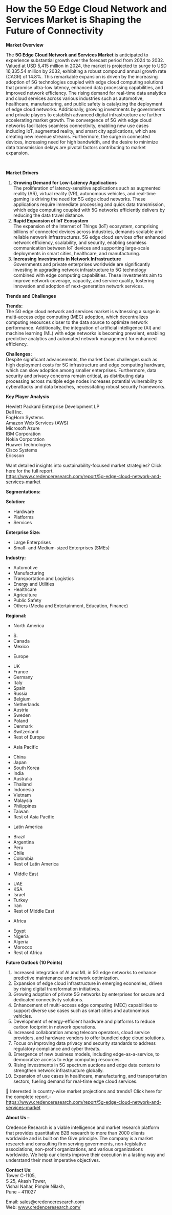 # How the 5G Edge Cloud Network and Services Market is Shaping the Future of Connectivity


<p><strong>Market Overview</strong></p>
<p>The <strong>5G Edge Cloud Network and Services Market</strong> is anticipated to experience substantial growth over the forecast period from 2024 to 2032. Valued at USD 5,415 million in 2024, the market is projected to surge to USD 16,335.54 million by 2032, exhibiting a robust compound annual growth rate (CAGR) of 14.8%. This remarkable expansion is driven by the increasing adoption of 5G technologies coupled with edge cloud computing solutions that promise ultra-low latency, enhanced data processing capabilities, and improved network efficiency. The rising demand for real-time data analytics and cloud services across various industries such as automotive, healthcare, manufacturing, and public safety is catalyzing the deployment of edge cloud networks. Additionally, growing investments by governments and private players to establish advanced digital infrastructure are further accelerating market growth. The convergence of 5G with edge cloud networks facilitates seamless connectivity, enabling new use cases including IoT, augmented reality, and smart city applications, which are creating new revenue streams. Furthermore, the surge in connected devices, increasing need for high bandwidth, and the desire to minimize data transmission delays are pivotal factors contributing to market expansion.</p>
<p>&nbsp;</p>
<p><strong>Market Drivers</strong></p>
<ol>
<li><strong> Growing Demand for Low-Latency Applications</strong><br /> The proliferation of latency-sensitive applications such as augmented reality (AR), virtual reality (VR), autonomous vehicles, and real-time gaming is driving the need for 5G edge cloud networks. These applications require immediate processing and quick data transmission, which edge computing coupled with 5G networks efficiently delivers by reducing the data travel distance.</li>
<li><strong> Rapid Expansion of IoT Ecosystem</strong><br /> The expansion of the Internet of Things (IoT) ecosystem, comprising billions of connected devices across industries, demands scalable and reliable network infrastructures. 5G edge cloud services offer enhanced network efficiency, scalability, and security, enabling seamless communication between IoT devices and supporting large-scale deployments in smart cities, healthcare, and manufacturing.</li>
<li><strong> Increasing Investments in Network Infrastructure</strong><br /> Governments and private enterprises worldwide are significantly investing in upgrading network infrastructure to 5G technology combined with edge computing capabilities. These investments aim to improve network coverage, capacity, and service quality, fostering innovation and adoption of next-generation network services.</li>
</ol>
<p><strong>Trends and Challenges</strong></p>
<p><strong>Trends:</strong><br /> The 5G edge cloud network and services market is witnessing a surge in multi-access edge computing (MEC) adoption, which decentralizes computing resources closer to the data source to optimize network performance. Additionally, the integration of artificial intelligence (AI) and machine learning (ML) with edge networks is becoming prevalent, enabling predictive analytics and automated network management for enhanced efficiency.</p>
<p><strong>Challenges:</strong><br /> Despite significant advancements, the market faces challenges such as high deployment costs for 5G infrastructure and edge computing hardware, which can slow adoption among smaller enterprises. Furthermore, data security and privacy concerns remain critical, as distributing data processing across multiple edge nodes increases potential vulnerability to cyberattacks and data breaches, necessitating robust security frameworks.</p>
<p><strong>Key Player Analysis</strong></p>
<p>Hewlett Packard Enterprise Development LP<br /> Dell Inc.<br /> FogHorn Systems<br /> Amazon Web Services (AWS)<br /> Microsoft Azure<br /> IBM Corporation<br /> Nokia Corporation<br /> Huawei Technologies<br /> Cisco Systems<br /> Ericsson</p>
<p>Want detailed insights into sustainability-focused market strategies? Click here for the full report.<br /> <a href="https://www.credenceresearch.com/report/5g-edge-cloud-network-and-services-market">https://www.credenceresearch.com/report/5g-edge-cloud-network-and-services-market</a></p>
<p><strong>Segmentations:</strong></p>
<p><strong>Solution:</strong></p>
<ul>
<li>Hardware</li>
<li>Platforms</li>
<li>Services</li>
</ul>
<p><strong>Enterprise Size:</strong></p>
<ul>
<li>Large Enterprises</li>
<li>Small- and Medium-sized Enterprises (SMEs)</li>
</ul>
<p><strong>Industry:</strong></p>
<ul>
<li>Automotive</li>
<li>Manufacturing</li>
<li>Transportation and Logistics</li>
<li>Energy and Utilities</li>
<li>Healthcare</li>
<li>Agriculture</li>
<li>Public Safety</li>
<li>Others (Media and Entertainment, Education, Finance)</li>
</ul>
<p><strong>Regional:</strong></p>
<ul>
<li>North America</li>
</ul>
<ul>
<li>S.</li>
<li>Canada</li>
<li>Mexico</li>
</ul>
<ul>
<li>Europe</li>
</ul>
<ul>
<li>UK</li>
<li>France</li>
<li>Germany</li>
<li>Italy</li>
<li>Spain</li>
<li>Russia</li>
<li>Belgium</li>
<li>Netherlands</li>
<li>Austria</li>
<li>Sweden</li>
<li>Poland</li>
<li>Denmark</li>
<li>Switzerland</li>
<li>Rest of Europe</li>
</ul>
<ul>
<li>Asia Pacific</li>
</ul>
<ul>
<li>China</li>
<li>Japan</li>
<li>South Korea</li>
<li>India</li>
<li>Australia</li>
<li>Thailand</li>
<li>Indonesia</li>
<li>Vietnam</li>
<li>Malaysia</li>
<li>Philippines</li>
<li>Taiwan</li>
<li>Rest of Asia Pacific</li>
</ul>
<ul>
<li>Latin America</li>
</ul>
<ul>
<li>Brazil</li>
<li>Argentina</li>
<li>Peru</li>
<li>Chile</li>
<li>Colombia</li>
<li>Rest of Latin America</li>
</ul>
<ul>
<li>Middle East</li>
</ul>
<ul>
<li>UAE</li>
<li>KSA</li>
<li>Israel</li>
<li>Turkey</li>
<li>Iran</li>
<li>Rest of Middle East</li>
</ul>
<ul>
<li>Africa</li>
</ul>
<ul>
<li>Egypt</li>
<li>Nigeria</li>
<li>Algeria</li>
<li>Morocco</li>
<li>Rest of Africa</li>
</ul>
<p><strong>Future Outlook (10 Points)</strong></p>
<ol>
<li>Increased integration of AI and ML in 5G edge networks to enhance predictive maintenance and network optimization.</li>
<li>Expansion of edge cloud infrastructure in emerging economies, driven by rising digital transformation initiatives.</li>
<li>Growing adoption of private 5G networks by enterprises for secure and dedicated connectivity solutions.</li>
<li>Enhancement of multi-access edge computing (MEC) capabilities to support diverse use cases such as smart cities and autonomous vehicles.</li>
<li>Development of energy-efficient hardware and platforms to reduce carbon footprint in network operations.</li>
<li>Increased collaboration among telecom operators, cloud service providers, and hardware vendors to offer bundled edge cloud solutions.</li>
<li>Focus on improving data privacy and security standards to address regulatory compliance and cyber threats.</li>
<li>Emergence of new business models, including edge-as-a-service, to democratize access to edge computing resources.</li>
<li>Rising investments in 5G spectrum auctions and edge data centers to strengthen network infrastructure globally.</li>
<li>Expansion of use cases in healthcare, manufacturing, and transportation sectors, fueling demand for real-time edge cloud services.</li>
</ol>
<p>📌 Interested in country-wise market projections and trends? Click here for the complete report.-<br /> <a href="https://www.credenceresearch.com/report/5g-edge-cloud-network-and-services-market">https://www.credenceresearch.com/report/5g-edge-cloud-network-and-services-market</a></p>
<p><strong>About Us &ndash;</strong></p>
<p>Credence Research is a viable intelligence and market research platform that provides quantitative B2B research to more than 2000 clients worldwide and is built on the Give principle. The company is a market research and consulting firm serving governments, non-legislative associations, non-profit organizations, and various organizations worldwide. We help our clients improve their execution in a lasting way and understand their most imperative objectives.</p>
<p><strong>Contact Us:</strong><br /> Tower C-1105,<br /> S 25, Akash Tower,<br /> Vishal Nahar, Pimple Nilakh,<br /> Pune &ndash; 411027</p>
<p>Email: sales@credenceresearch.com<br /> Web: <a href="http://www.credenceresearch.com/">www.credenceresearch.com/</a></p>
